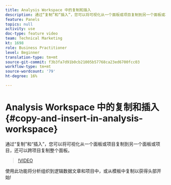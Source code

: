 ```yaml
---
title: Analysis Workspace 中的复制和插入
description: 通过“复制”和“插入”，您可以将可视化从一个面板或项目复制到另一个面板或项目，还可以跨项目复制整个面板。
feature: Panels
topics: null
activity: use
doc-type: feature video
team: Technical Marketing
kt: 1698
role: Business Practitioner
level: Beginner
translation-type: tm+mt
source-git-commit: f3b3fa7d91b0cb21005b57768ca23ed6700fcc03
workflow-type: tm+mt
source-wordcount: '79'
ht-degree: 16%

---
```



# Analysis Workspace 中的复制和插入 {#copy-and-insert-in-analysis-workspace}

通过“复制”和“插入”，您可以将可视化从一个面板或项目复制到另一个面板或项目，还可以跨项目复制整个面板。

>[!VIDEO](https://video.tv.adobe.com/v/23230/?quality=12)

使用此功能将分析组织到逻辑数据文章和项目中，或从模板中复制以获得头部开始!
